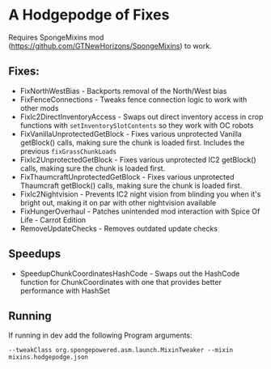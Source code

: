 # A Hodgepodge of Fixes

Requires SpongeMixins mod (https://github.com/GTNewHorizons/SpongeMixins) to work.

## Fixes:
* FixNorthWestBias - Backports removal of the North/West bias
* FixFenceConnections - Tweaks fence connection logic to work with other mods
* FixIc2DirectInventoryAccess - Swaps out direct inventory access in crop functions with `setInventorySlotContents` so they work with OC robots
* FixVanillaUnprotectedGetBlock - Fixes various unprotected Vanilla getBlock() calls, making sure the chunk is loaded first.  Includes the previous `fixGrassChunkLoads`
* FixIc2UnprotectedGetBlock - Fixes various unprotected IC2 getBlock() calls, making sure the chunk is loaded first.
* FixThaumcraftUnprotectedGetBlock - Fixes various unprotected Thaumcraft getBlock() calls, making sure the chunk is loaded first.
* FixIc2Nightvision - Prevents IC2 night vision from blinding you when it's bright out, making it on par with other nightvision available
* FixHungerOverhaul - Patches unintended mod interaction with Spice Of Life - Carrot Edition
* RemoveUpdateChecks - Removes outdated update checks
## Speedups
* SpeedupChunkCoordinatesHashCode - Swaps out the HashCode function for ChunkCoordinates with one that provides better performance with HashSet

## Running

If running in dev add the following Program arguments: 
```
--tweakClass org.spongepowered.asm.launch.MixinTweaker --mixin mixins.hodgepodge.json
```
